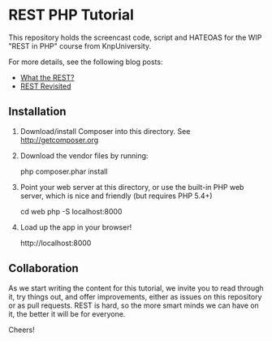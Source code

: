 REST PHP Tutorial
=================

This repository holds the screencast code, script and HATEOAS for the WIP
"REST in PHP" course from KnpUniversity.

For more details, see the following blog posts:

* [What the REST?](http://knpuniversity.com/blog/what-the-rest)
* [REST Revisited](http://knpuniversity.com/blog/rest-revisited)

Installation
------------

1) Download/install Composer into this directory. See http://getcomposer.org

2) Download the vendor files by running:

    php composer.phar install

3) Point your web server at this directory, or use the built-in PHP web
   server, which is nice and friendly (but requires PHP 5.4+)

   cd web
   php -S localhost:8000

4) Load up the app in your browser!

    http://localhost:8000

Collaboration
-------------

As we start writing the content for this tutorial, we invite you to read
through it, try things out, and offer improvements, either as issues on this
repository or as pull requests. REST is hard, so the more smart minds we
can have on it, the better it will be for everyone.

Cheers!
